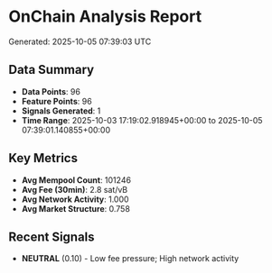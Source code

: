 # OnChain Analysis Report
Generated: 2025-10-05 07:39:03 UTC

## Data Summary
- **Data Points**: 96
- **Feature Points**: 96
- **Signals Generated**: 1
- **Time Range**: 2025-10-03 17:19:02.918945+00:00 to 2025-10-05 07:39:01.140855+00:00

## Key Metrics
- **Avg Mempool Count**: 101246
- **Avg Fee (30min)**: 2.8 sat/vB
- **Avg Network Activity**: 1.000
- **Avg Market Structure**: 0.758

## Recent Signals
- **NEUTRAL** (0.10) - Low fee pressure; High network activity

